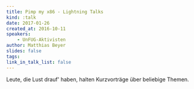 ```yaml
---
title: Pimp my x86 - Lightning Talks
kind: :talk
date: 2017-01-26
created_at: 2016-10-11
speakers:
    - UnFUG-Aktivisten
author: Matthias Beyer
slides: false
tags:
link_in_talk_list: false
---
```


Leute, die Lust drauf' haben, halten Kurzvorträge über beliebige Themen.



